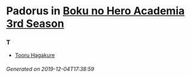 # Padorus in [Boku no Hero Academia 3rd Season](https://myanimelist.net/anime/36456/Boku_no_Hero_Academia_3rd_Season)

### T
* [Tooru Hagakure](https://github.com/shadow578/Project-Padoru/blob/master/table-of-contents/characters/TooruHagakure.md)

###### Generated on 2019-12-04T17:38:59
